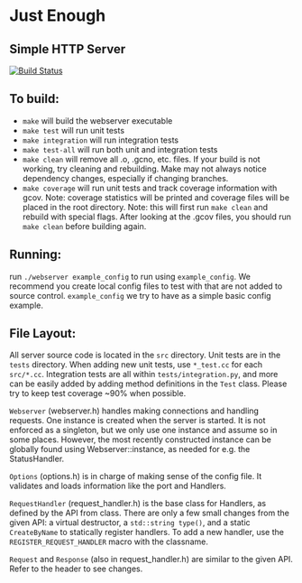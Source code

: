 # Just Enough
## Simple HTTP Server

[![Build Status](https://travis-ci.org/UCLA-CS130/Just-Enough.svg?branch=master)](https://travis-ci.org/UCLA-CS130/Just-Enough)

## To build:
* `make` will build the webserver executable
* `make test` will run unit tests
* `make integration` will run integration tests
* `make test-all` will run both unit and integration tests
* `make clean` will remove all .o, .gcno, etc. files.
	If your build is not working, try cleaning and rebuilding.
	Make may not always notice dependency changes, especially if changing branches.
* `make coverage` will run unit tests and track coverage information with gcov.
	Note: coverage statistics will be printed and coverage files will be placed in the root directory.
	Note: this will first run `make clean` and rebuild with special flags. After looking at the .gcov files,
	you should run `make clean` before building again.

## Running:
run `./webserver example_config` to run using `example_config`. We recommend you create local config files
to test with that are not added to source control. `example_config` we try to have as a simple basic config example.

## File Layout:
All server source code is located in the `src` directory.
Unit tests are in the `tests` directory.
When adding new unit tests, use `*_test.cc` for each `src/*.cc`.
Integration tests are all within `tests/integration.py`, and more can be easily added by
adding method definitions in the `Test` class.
Please try to keep test coverage ~90% when possible.

`Webserver` (webserver.h) handles making connections and handling requests.
One instance is created when the server is started. It is not enforced as a singleton,
but we only use one instance and assume so in some places.
However, the most recently constructed instance can be globally found using Webserver::instance,
as needed for e.g. the StatusHandler.

`Options` (options.h) is in charge of making sense of the config file.
It validates and loads information like the port and Handlers.

`RequestHandler` (request_handler.h) is the base class for Handlers, as defined by the API from class.
There are only a few small changes from the given API: a virtual destructor, a `std::string type()`,
and a static `CreateByName` to statically register handlers.
To add a new handler, use the `REGISTER_REQUEST_HANDLER` macro with the classname.

`Request` and `Response` (also in request_handler.h) are similar to the given API. Refer to the header to see changes.

